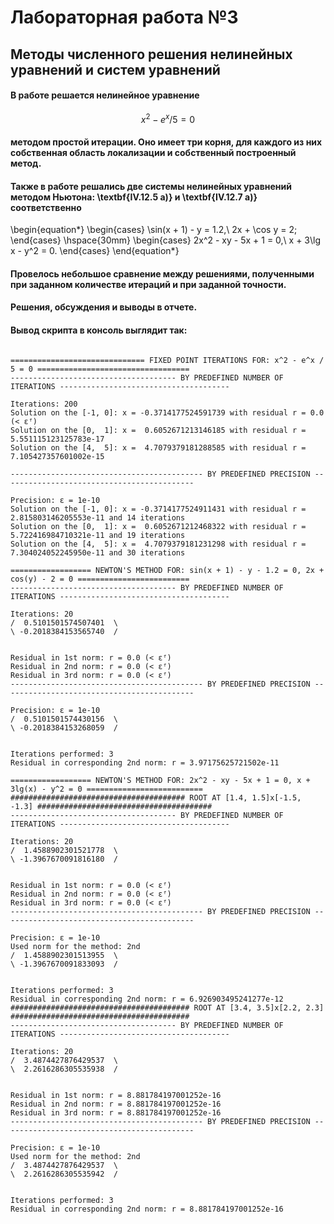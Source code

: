 # Лабораторная работа №3
## Методы численного решения нелинейных уравнений и систем уравнений


#### В работе решается нелинейное уравнение 
$$x^2 - e^x / 5 = 0$$
#### методом простой итерации. Оно имеет три корня, для каждого из них собственная область локализации и собственный построенный метод.


#### Также в работе решались две системы нелинейных уравнений методом Ньютона: \textbf{IV.12.5 а)} и \textbf{IV.12.7 а)} соответственно
\begin{equation*}
	\begin{cases}
		\sin(x + 1) - y = 1.2,\\
		2x + \cos y = 2;
	\end{cases}
	\hspace{30mm}
	\begin{cases}
		2x^2 - xy - 5x + 1 = 0,\\
		x + 3\lg x - y^2 = 0.
	\end{cases}
\end{equation*}

#### Провелось небольшое сравнение между решениями, полученными при заданном количестве итераций и при заданной точности.

#### Решения, обсуждения и выводы в отчете.

#### Вывод скрипта в консоль выглядит так:
```console

============================== FIXED POINT ITERATIONS FOR: x^2 - e^x / 5 = 0 ==================================
------------------------------------- BY PREDEFINED NUMBER OF ITERATIONS --------------------------------------

Iterations: 200
Solution on the [-1, 0]: x = -0.3714177524591739 with residual r = 0.0 (< εᶠ)
Solution on the [0,  1]: x =  0.6052671213146185 with residual r = 5.551115123125783e-17
Solution on the [4,  5]: x =  4.7079379181288585 with residual r = 7.105427357601002e-15

------------------------------------------- BY PREDEFINED PRECISION -------------------------------------------

Precision: ε = 1e-10
Solution on the [-1, 0]: x = -0.3714177524911431 with residual r = 2.815803146205553e-11 and 14 iterations
Solution on the [0,  1]: x =  0.6052671212468322 with residual r = 5.722416984710321e-11 and 19 iterations
Solution on the [4,  5]: x =  4.7079379181231298 with residual r = 7.304024052245950e-11 and 30 iterations

================== NEWTON'S METHOD FOR: sin(x + 1) - y - 1.2 = 0, 2x + cos(y) - 2 = 0 =========================
------------------------------------- BY PREDEFINED NUMBER OF ITERATIONS --------------------------------------

Iterations: 20
/  0.5101501574507401  \
\ -0.2018384153565740  /


Residual in 1st norm: r = 0.0 (< εᶠ)
Residual in 2nd norm: r = 0.0 (< εᶠ)
Residual in 3rd norm: r = 0.0 (< εᶠ)
------------------------------------------- BY PREDEFINED PRECISION -------------------------------------------

Precision: ε = 1e-10
/  0.5101501574430156  \
\ -0.2018384153268059  /


Iterations performed: 3
Residual in corresponding 2nd norm: r = 3.97175625721502e-11

================== NEWTON'S METHOD FOR: 2x^2 - xy - 5x + 1 = 0, x + 3lg(x) - y^2 = 0 ==========================
####################################### ROOT AT [1.4, 1.5]x[-1.5, -1.3] #######################################
------------------------------------- BY PREDEFINED NUMBER OF ITERATIONS --------------------------------------

Iterations: 20
/  1.4588902301521778  \
\ -1.3967670091816180  /


Residual in 1st norm: r = 0.0 (< εᶠ)
Residual in 2nd norm: r = 0.0 (< εᶠ)
Residual in 3rd norm: r = 0.0 (< εᶠ)
------------------------------------------- BY PREDEFINED PRECISION -------------------------------------------

Precision: ε = 1e-10
Used norm for the method: 2nd
/  1.4588902301513955  \
\ -1.3967670091833093  /


Iterations performed: 3
Residual in corresponding 2nd norm: r = 6.926903495241277e-12
######################################## ROOT AT [3.4, 3.5]x[2.2, 2.3] ########################################
------------------------------------- BY PREDEFINED NUMBER OF ITERATIONS --------------------------------------

Iterations: 20
/  3.4874427876429537  \
\  2.2616286305535938  /


Residual in 1st norm: r = 8.881784197001252e-16
Residual in 2nd norm: r = 8.881784197001252e-16
Residual in 3rd norm: r = 8.881784197001252e-16
------------------------------------------- BY PREDEFINED PRECISION -------------------------------------------

Precision: ε = 1e-10
Used norm for the method: 2nd
/  3.4874427876429537  \
\  2.2616286305535942  /


Iterations performed: 3
Residual in corresponding 2nd norm: r = 8.881784197001252e-16

```
